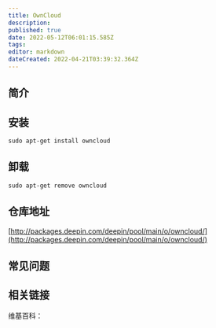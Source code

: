```yaml
---
title: OwnCloud
description: 
published: true
date: 2022-05-12T06:01:15.585Z
tags: 
editor: markdown
dateCreated: 2022-04-21T03:39:32.364Z
---
```


## 简介

## 安装

`sudo apt-get install owncloud`

## 卸载

`sudo apt-get remove owncloud`

## 仓库地址

[http://packages.deepin.com/deepin/pool/main/o/owncloud/](http://packages.deepin.com/deepin/pool/main/o/owncloud/)

## 常见问题

## 相关链接

维基百科：

